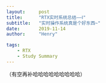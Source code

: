 ```yaml
---
layout:     post
title:      "RTX实时系统总结——Ⅰ"
subtitle:   "实时操作系统真是个好东西~"
date:       2019-11-14
author:     "Henry"

tags:
    - RTX
    - Study Summary
---
```






（有空再补哈哈哈哈哈哈哈哈哈）

